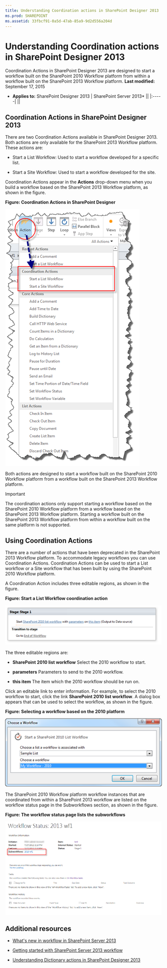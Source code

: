 ```yaml
---
title: Understanding Coordination actions in SharePoint Designer 2013
ms.prod: SHAREPOINT
ms.assetid: 33fbcf91-0a5d-47ab-85a9-9d2d556a204d
---
```



# Understanding Coordination actions in SharePoint Designer 2013
Coordination Actions in SharePoint Designer 2013 are designed to start a workflow built on the SharePoint 2010 Workflow platform from within a workflow built on the SharePoint 2013 Workflow platform.
 **Last modified:** September 17, 2015
  
    
    

 * **Applies to:** SharePoint Designer 2013 | SharePoint Server 2013* 
||
|:-----|
||
   

## Coordination Actions in SharePoint Designer 2013
<a name="section1"> </a>

There are two Coordination Actions available in SharePoint Designer 2013. Both actions are only available for the SharePoint 2013 Workflow platform. These actions are: 
  
    
    

- Start a List Workflow: Used to start a workflow developed for a specific list. 
    
  
- Start a Site Workflow: Used to start a workflow developed for the site. 
    
  
Coordination Actions appear in the  **Actions** drop-down menu when you build a workflow based on the SharePoint 2013 Workflow platform, as shown in the figure.
  
    
    

**Figure: Coordination Actions in SharePoint Designer**

  
    
    

  
    
    
![Coordination Actions in SharePoint Designer](images/SPD15-CoordinationActions.png)
  
    
    
Both actions are designed to start a workflow built on the SharePoint 2010 Workflow platform from a workflow built on the SharePoint 2013 Workflow platform. 
  
    
    

    
> [!Important]  
> The coordination actions only support starting a workflow based on the SharePoint 2010 Workflow platform from a workflow based on the SharePoint 2013 Workflow platform. Starting a workflow built on the SharePoint 2013 Workflow platform from within a workflow built on the same platform is not supported. 
  
    
    


## Using Coordination Actions
<a name="section2"> </a>

There are a number of actions that have been deprecated in the SharePoint 2013 Workflow platform. To accommodate legacy workflows you can use Coordination Actions. Coordination Actions can be used to start a List workflow or a Site workflow that has been built by using the SharePoint 2010 Workflow platform. 
  
    
    
A Coordination Action includes three editable regions, as shown in the figure. 
  
    
    

**Figure: Start a List Workflow coordination action**

  
    
    

  
    
    
![Start a List Workflow coordination action](images/SPD15-CoordinationActions2.png)
  
    
    
The three editable regions are: 
  
    
    

-  **SharePoint 2010 list workflow** Select the 2010 workflow to start.
    
  
-  **parameters** Parameters to send to the 2010 workflow.
    
  
-  **this item** The item which the 2010 workflow should be run on.
    
  
Click an editable link to enter information. For example, to select the 2010 workflow to start, click the link  **SharePoint 2010 list workflow**. A dialog box appears that can be used to select the workflow, as shown in the figure. 
  
    
    

**Figure: Selecting a workflow based on the 2010 platform**

  
    
    

  
    
    
![Selecting a workflow based on the 2010 platform](images/SPD15-CoordinationActions3.png)
  
    
    

  
    
    

  
    
    

  
    
    
The SharePoint 2010 Workflow platform workflow instances that are coordinated from within a SharePoint 2013 workflow are listed on the workflow status page in the Subworkflows section, as shown in the figure. 
  
    
    

**Figure: The workflow status page lists the subworkflows**

  
    
    

  
    
    
![The workflow status page lists the subworkflows.](images/SPD15-CorrelationActions4.png)
  
    
    

  
    
    

  
    
    

## Additional resources
<a name="bk_addresources"> </a>


-  [What's new in workflow in SharePoint Server 2013](http://msdn.microsoft.com/library/6ab8a28b-fa2f-4530-8b55-a7f663bf15ea.aspx)
    
  
-  [Getting started with SharePoint Server 2013 workflow](http://msdn.microsoft.com/library/cc73be76-a329-449f-90ab-86822b1c2ee8.aspx)
    
  
-  [Understanding Dictionary actions in SharePoint Designer 2013](understanding-dictionary-actions-in-sharepoint-designer-2013.md)
    
  

  
    
    

